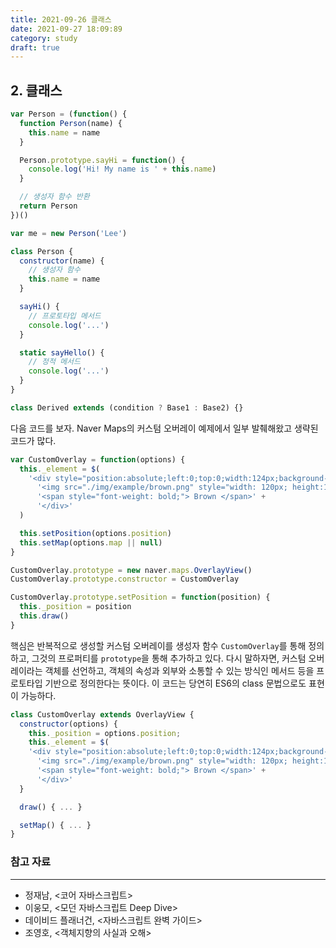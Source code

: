 ```yaml
---
title: 2021-09-26 클래스
date: 2021-09-27 18:09:89
category: study
draft: true
---
```


## 2. 클래스

<!-- "프로토타입 기반 객체지향 언어는 클래스가 필요 없는 객체지향 프로그래밍 언어다. ES5에서는 클래스 없이도 다음과 같이 생성자 함수와 프로토타입을 통해 객체지향 언어의 상속을 구현할 수 있다." - 417p -->

```js
var Person = (function() {
  function Person(name) {
    this.name = name
  }

  Person.prototype.sayHi = function() {
    console.log('Hi! My name is ' + this.name)
  }

  // 생성자 함수 반환
  return Person
})()

var me = new Person('Lee')
```

<!-- "사실 클래스는 함수이며 기존 프로토타입 기반 패턴을 클래스 기반 패턴처럼 사용할 수 있도록 하는 문법적 설탕이라고 볼 수도 있다.
단, 클래스와 생성자 함수는 모두 프로토타입 기반의 인스턴스를 생성하지만 정확히 동일하게 동작하지는 않는다. 클래스는 생성자 함수보다 엄격하며 생성자 함수에서는 제공하지 않는 기능도 제공한다." - 418p -->

<!-- - 클래스를 new 연산자 없이 호출하면 에러가 발생한다.
- 클래스는 상속을 지원하는 extends와 super 키워드를 제공한다.
- 클래스는 호이스팅이 발생하지 않는 것처럼 동작한다.
- 클래스 내의 모든 코드에는 암묵적으로 strict mode가 지정되어 실행되며 strict mode를 해제할 수 없다.
- 클래스의 constructor, 프로토타입 메서드, 정적 메서드는 모두 프로퍼티 어트리뷰트 [[Enumerable]]의 값이 false다. 다시 말해, 열거되지 않는다. -->

<!-- "클래스 몸체에서 정의할 수 있는 메서드는 constructor(생성자), 프로토타입 메서드, 정적 메서드의 세 가지가 있다." - 419p -->

```js
class Person {
  constructor(name) {
    // 생성자 함수
    this.name = name
  }

  sayHi() {
    // 프로토타입 메서드
    console.log('...')
  }

  static sayHello() {
    // 정적 메서드
    console.log('...')
  }
}
```

<!-- "클래스는 인스턴스를 생성하기 위한 생성자 함수다. (...) 클래스는 평가되어 함수 객체가 된다. (...) 클래스도 함수 객체 고유의 프로퍼티를 모두 갖고 있다. 함수와 동일하게 프로토타입과 연결되어 있으며 자신의 스코프 체인을 구성한다.
모든 함수 객체가 가지고 있는 prototype 프로퍼티가 가리키는 프로토타입 객체의 constructor 프로퍼티는 클래스 자신을 가리키고 있다. 이는 클래스가 인스턴스를 생성하는 생성자 함수라는 것을 의미한다. 즉, new 연산자와 함께 클래스를 호출하면 클래스는 인스턴스를 생성한다." - 424p -->

<!-- "constructor는 메서드로 해석되는 것이 아니라 클래스가 평가되어 생성한 함수 객체 코드의 일부가 된다. 다시 말해, 클래스 정의가 평가되면 constructor에 기술된 동작을 하는 함수 객체가 생성된다." - 426p -->

<!-- "constructor는 별도의 반환문을 갖지 않아야 한다. (...) new 연산자와 함께 클래스가 호출되면 생성자 함수와 동일하게 암묵적으로 this, 즉 인스턴스를 반환하기 때문이다.
만약 this가 아닌 다른 객체를 명시적으로 반환하면 This, 즉 인스턴스가 반환되지 못하고 return 문에 명시한 객체가 반환된다.
하지만 명시적으로 원시값을 반환하면 원시값 반환은 무시되고 암묵적으로 this가 반환된다." - 427p -->

<!-- "클래스 몸체에서 정의한 메서드는 인스턴스의 프로토타입에 존재하는 프로토타입 메서드가 된다. 인스턴스는 프로토타입 메서드를 상속받아 사용할 수 있다.
프로토타입 체인은 기존의 모든 객체 생성 방식(객체 리터럴, 생성자 함수, Object.create 메서드 등)뿐만 아니라 클래스에 의해 생성된 인스턴스에도 동일하게 적용된다. 생성자 함수의 역할을 클래스가 할 뿐이다.
결국 클래스는 생성자 함수와 같이 인스턴스를 생성하는 생성자 함수라고 볼 수 있다. 다시 말해, 클래스는 생성자 함수와 마찬가지로 프로토타입 기반의 객체 생성 메커니즘이다." - 430p -->

<!-- "표준 빌트인 객체인 Math, Number, JSON, Object, Reflect 등은 다양한 정적 메서드를 가지고 있다. 이들 정적 메서드는 애플리케이션 전역에서 사용할 유틸리티 함수다. 예를 들어, 전달 받은 인수 중에서 가장 큰 수를 반환하는 정적 메서드 Math.max는 인스턴스와 상관 없이 애플리케이션 전역에서 사용할 유틸리티 함수다. 이처럼 클래스 또는 생성자 함수를 하나의 네임스페이스로 사용하여 정적 메서드를 모아 놓으면 이름 충돌 가능성을 줄여주고 관련 함수들을 구조화할 수 있는 효과가 있다. 이 같은 이유로 정적 메서드는 애플리케이션 전역에서 사용할 유틸리티 함수를 전역 함수로 정의하지 않고 메서드로 구조화할 때 유용하다." - 434p -->

<!-- "상속을 통해 확장된 클래스를 서브클래스라 부르고, 서브클래스에게 상속된 클래스를 수퍼클래스라 부른다. 서브 클래스를 파생 클래스 또는 자식 클래스, 수퍼클래스를 베이스 클래스 또는 부모 클래스라고 부르기도 한다.
extends 키워드의 역할은 수퍼클래스와 서브클래스 간의 상속 관계를 설정하는 것이다. 클래스도 프로토타입을 통해 상속 관계를 구현한다." - 452p -->

<!-- "extends 키워드는 클래스뿐만 아니라 생성자 함수를 상속받아 클래스를 확장할 수도 있다. 단, extends 키워드 앞에는 반드시 클래스가 와야 한다." - 453p -->

<!-- "extends 키워드 다음에는 클래스뿐만이 아니라 [[Construct]] 내부 메서드를 갖는 함수 객체로 평가될 수 있는 모든 표현식을 사용할 수 있다. 이를 통해 동적으로 상속받을 대상을 결정할 수 있다." - 453p -->

```js
class Derived extends (condition ? Base1 : Base2) {}
```

<!-- "super()는 수퍼클래스의 constructor(super-constructor)를 호출하여 인스턴스를 생성한다." - 454p -->

<!-- "super 키워드는 함수처럼 호출할 수도 있고 this와 같이 식별자처럼 참조할 수 있는 특수한 키워드다. super는 다음과 같이 동작한다.

- super를 호출하면 수퍼클래스의 constructor를 호출한다.
- super를 참조하면 수퍼클래스의 메서드를 호출할 수 있다." - 455p -->

<!-- "서브클래스는 자신이 직접 인스턴스를 생성하지 않고 수퍼클래스에게 인스턴스 생성을 위임한다. 이것이 바로 서브클래스의 constructor에서 반드시 super를 호출해야 하는 이유다.
서브클래스가 new 연산자와 함께 호출되면 서브클래스 constructor 내부의 super 키워드가 함수처럼 호출된다. super가 호출되면 수퍼클래스의 constructor가 호출된다. 좀 더 정확히 말하자면 수퍼클래스가 평가되어 생성된 함수 객체의 코드가 실행되기 시작한다.
만약 서브클래스 constructor 내부에 super 호출이 없으면 에러가 발생한다. 실제로 인스턴스를 생성하는 주체는 수퍼클래스이므로 수퍼클래스의 constructor를 호출하는 super가 호출되지 않으면 인스턴스를 생성할 수 없기 때문이다." - 463p -->

<!-- "super의 호출이 종료되고 제어 흐름이 서브클래스 constructor로 돌아온다. 이때 super가 반환한 인스턴스가 this에 바인딩된다. 서브클래스는 별도의 인스턴스를 생성하지 않고 super가 반환한 인스턴스를 this에 바인딩 하여 그대로 사용한다.
이처럼 super가 호출되지 않으면 인스턴스가 생성되지 않으며, this 바인딩도 할 수 없다. 서브클래스의 constructor에서 super를 호출하기 전에는 this를 참조할 수 없는 이유가 바로 이 때문이다." - 465p -->

다음 코드를 보자. Naver Maps의 커스텀 오버레이 예제에서 일부 발췌해왔고 생략된 코드가 많다.

```js
var CustomOverlay = function(options) {
  this._element = $(
    '<div style="position:absolute;left:0;top:0;width:124px;background-color:#F2F0EA;text-align:center;border:2px solid #6C483B;">' +
      '<img src="./img/example/brown.png" style="width: 120px; height:130px">' +
      '<span style="font-weight: bold;"> Brown </span>' +
      '</div>'
  )

  this.setPosition(options.position)
  this.setMap(options.map || null)
}

CustomOverlay.prototype = new naver.maps.OverlayView()
CustomOverlay.prototype.constructor = CustomOverlay

CustomOverlay.prototype.setPosition = function(position) {
  this._position = position
  this.draw()
}
```

핵심은 반복적으로 생성할 커스텀 오버레이를 생성자 함수 `CustomOverlay`를 통해 정의하고, 그것의 프로퍼티를 `prototype`을 통해 추가하고 있다. 다시 말하자면, 커스텀 오버레이라는 객체를 선언하고, 객체의 속성과 외부와 소통할 수 있는 방식인 메서드 등을 프로토타입 기반으로 정의한다는 뜻이다. 이 코드는 당연히 ES6의 class 문법으로도 표현이 가능하다.

```js
class CustomOverlay extends OverlayView {
  constructor(options) {
    this._position = options.position;
    this._element = $(
    '<div style="position:absolute;left:0;top:0;width:124px;background-color:#F2F0EA;text-align:center;border:2px solid #6C483B;">' +
      '<img src="./img/example/brown.png" style="width: 120px; height:130px">' +
      '<span style="font-weight: bold;"> Brown </span>' +
      '</div>'
  }

  draw() { ... }

  setMap() { ... }
}
```

### 참고 자료

---

- 정재남, <코어 자바스크립트>
- 이웅모, <모던 자바스크립트 Deep Dive>
- 데이비드 플래너건, <자바스크립트 완벽 가이드>
- 조영호, <객체지향의 사실과 오해>
